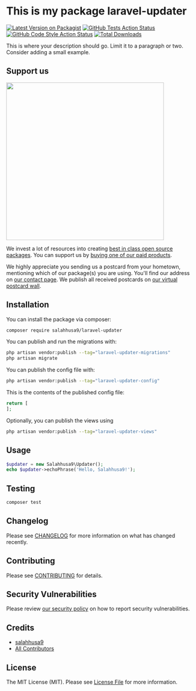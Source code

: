 # This is my package laravel-updater

[![Latest Version on Packagist](https://img.shields.io/packagist/v/salahhusa9/laravel-updater.svg?style=flat-square)](https://packagist.org/packages/salahhusa9/laravel-updater)
[![GitHub Tests Action Status](https://img.shields.io/github/actions/workflow/status/salahhusa9/laravel-updater/run-tests.yml?branch=main&label=tests&style=flat-square)](https://github.com/salahhusa9/laravel-updater/actions?query=workflow%3Arun-tests+branch%3Amain)
[![GitHub Code Style Action Status](https://img.shields.io/github/actions/workflow/status/salahhusa9/laravel-updater/fix-php-code-style-issues.yml?branch=main&label=code%20style&style=flat-square)](https://github.com/salahhusa9/laravel-updater/actions?query=workflow%3A"Fix+PHP+code+style+issues"+branch%3Amain)
[![Total Downloads](https://img.shields.io/packagist/dt/salahhusa9/laravel-updater.svg?style=flat-square)](https://packagist.org/packages/salahhusa9/laravel-updater)

This is where your description should go. Limit it to a paragraph or two. Consider adding a small example.

## Support us

[<img src="https://github-ads.s3.eu-central-1.amazonaws.com/laravel-updater.jpg?t=1" width="419px" />](https://spatie.be/github-ad-click/laravel-updater)

We invest a lot of resources into creating [best in class open source packages](https://spatie.be/open-source). You can support us by [buying one of our paid products](https://spatie.be/open-source/support-us).

We highly appreciate you sending us a postcard from your hometown, mentioning which of our package(s) you are using. You'll find our address on [our contact page](https://spatie.be/about-us). We publish all received postcards on [our virtual postcard wall](https://spatie.be/open-source/postcards).

## Installation

You can install the package via composer:

```bash
composer require salahhusa9/laravel-updater
```

You can publish and run the migrations with:

```bash
php artisan vendor:publish --tag="laravel-updater-migrations"
php artisan migrate
```

You can publish the config file with:

```bash
php artisan vendor:publish --tag="laravel-updater-config"
```

This is the contents of the published config file:

```php
return [
];
```

Optionally, you can publish the views using

```bash
php artisan vendor:publish --tag="laravel-updater-views"
```

## Usage

```php
$updater = new Salahhusa9\Updater();
echo $updater->echoPhrase('Hello, Salahhusa9!');
```

## Testing

```bash
composer test
```

## Changelog

Please see [CHANGELOG](CHANGELOG.md) for more information on what has changed recently.

## Contributing

Please see [CONTRIBUTING](CONTRIBUTING.md) for details.

## Security Vulnerabilities

Please review [our security policy](../../security/policy) on how to report security vulnerabilities.

## Credits

- [salahhusa9](https://github.com/salahhusa9)
- [All Contributors](../../contributors)

## License

The MIT License (MIT). Please see [License File](LICENSE.md) for more information.
